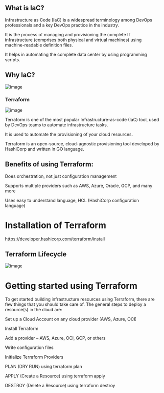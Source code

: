 ## What is IaC?

Infrastructure as Code (IaC) is a widespread terminology among DevOps professionals and a key DevOps practice in the industry. 

It is the process of managing and provisioning the complete IT infrastructure (comprises both physical and virtual machines) using machine-readable definition files. 

It helps in automating the complete data center by using programming scripts.
## Why IaC?


![image](https://github.com/user-attachments/assets/ecf774cd-5ba2-4b06-a78d-dc2ddc4e17e0)


### Terraform

![image](https://github.com/user-attachments/assets/4ae6ad07-fd95-4357-95aa-73c6b18b3ede)


Terraform is one of the most popular Infrastructure-as-code (IaC) tool, used by DevOps teams to automate infrastructure tasks.

It is used to automate the provisioning of your cloud resources.

Terraform is an open-source, cloud-agnostic provisioning tool developed by HashiCorp and written in GO language.

## Benefits of using Terraform:

Does orchestration, not just configuration management

Supports multiple providers such as AWS, Azure, Oracle, GCP, and many more

Uses easy to understand language, HCL (HashiCorp configuration language)


# Installation of Terraform

https://developer.hashicorp.com/terraform/install

## Terraform Lifecycle

![image](https://github.com/user-attachments/assets/d5611e27-afc8-439b-b462-a6a03393abd9)

# Getting started using Terraform

To get started building infrastructure resources using Terraform, there are few things that you should take care of. The general steps to deploy a resource(s) in the cloud are:

Set up a Cloud Account on any cloud provider (AWS, Azure, OCI)

Install Terraform

Add a provider – AWS, Azure, OCI, GCP, or others

Write configuration files

Initialize Terraform Providers

PLAN (DRY RUN) using terraform plan

APPLY (Create a Resource) using terraform apply

DESTROY (Delete a Resource) using terraform destroy




